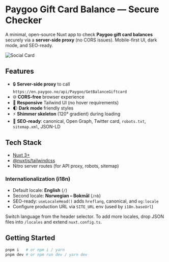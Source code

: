 # Paygoo Gift Card Balance — Secure Checker

A minimal, open-source Nuxt app to check **Paygoo gift card balances** securely via a **server-side proxy** (no CORS issues). Mobile-first UI, dark mode, and SEO-ready.

![Social Card](/social-card.png)

## Features

- 🔒 **Server-side proxy** to call `https://en.paygoo.no/api/Paygoo/GetBalanceGiftcard`
- 🌐 **CORS-free** browser experience
- 📱 **Responsive** Tailwind UI (no hover requirements)
- 🌓 **Dark mode** friendly styles
- ⚡ **Shimmer skeleton** (120° gradient) during loading
- 🔎 **SEO-ready**: canonical, Open Graph, Twitter card, `robots.txt`, `sitemap.xml`, JSON-LD

## Tech Stack

- [Nuxt 3+](https://nuxt.com/)
- [@nuxtjs/tailwindcss](https://tailwindcss.com/)
- Nitro server routes (for API proxy, robots, sitemap)

### Internationalization (i18n)

- Default locale: **English** (`/`)
- Second locale: **Norwegian – Bokmål** (`/nb`)
- SEO-ready: `useLocaleHead()` adds `hreflang`, canonical, and `og:locale`
- Configure production URL via `SITE_URL` env (used by `i18n.baseUrl`)

Switch language from the header selector. To add more locales, drop JSON files into `/locales` and extend `nuxt.config.ts`.

## Getting Started

```bash
pnpm i   # or npm i / yarn
pnpm dev # or npm run dev / yarn dev
```
